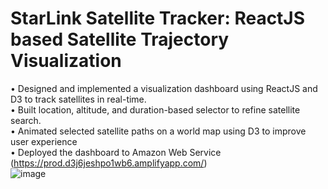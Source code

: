 # StarLink Satellite Tracker: ReactJS based Satellite Trajectory Visualization
•	Designed and implemented a visualization dashboard using ReactJS and D3 to track satellites in real-time. </br>
•	Built location, altitude, and duration-based selector to refine satellite search. </br>
•	Animated selected satellite paths on a world map using D3 to improve user experience </br>
•	Deployed the dashboard to Amazon Web Service (https://prod.d3j6jeshpo1wb6.amplifyapp.com/) </br>
![image](https://user-images.githubusercontent.com/46729294/141595425-7838d712-1e71-44a3-8b45-f024714d90fc.png)

